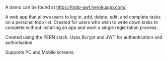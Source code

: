 A demo can be found at https://todo-awt.herokuapp.com/

A web app that allows users to log in, add, delete, edit, and complete tasks on a personal todo list. Created for users who wish to write down tasks to complete without installing an app and want a single registration process.

Created using the PERN stack. Uses Bcrypt and JWT for authentication and authorisation.

Supports PC and Mobile screens.
